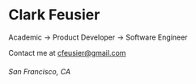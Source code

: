 Clark Feusier
==================
Academic -> Product Developer -> Software Engineer

Contact me at cfeusier@gmail.com

###### San Francisco, CA

